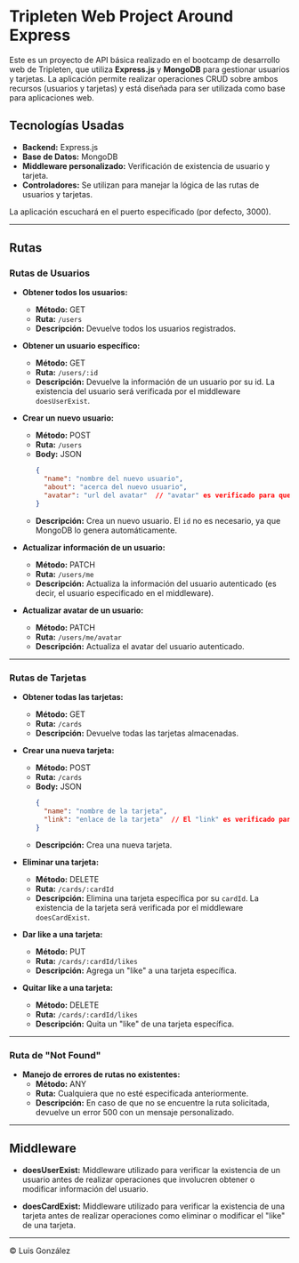 # Tripleten Web Project Around Express

Este es un proyecto de API básica realizado en el bootcamp de desarrollo web de Tripleten, que utiliza **Express.js** y **MongoDB** para gestionar usuarios y tarjetas. La aplicación permite realizar operaciones CRUD sobre ambos recursos (usuarios y tarjetas) y está diseñada para ser utilizada como base para aplicaciones web.

## Tecnologías Usadas

- **Backend:** Express.js
- **Base de Datos:** MongoDB
- **Middleware personalizado:** Verificación de existencia de usuario y tarjeta.
- **Controladores:** Se utilizan para manejar la lógica de las rutas de usuarios y tarjetas.

La aplicación escuchará en el puerto especificado (por defecto, 3000).

---

## Rutas

### Rutas de Usuarios

- **Obtener todos los usuarios:**
  - **Método:** GET
  - **Ruta:** `/users`
  - **Descripción:** Devuelve todos los usuarios registrados.

- **Obtener un usuario específico:**
  - **Método:** GET
  - **Ruta:** `/users/:id`
  - **Descripción:** Devuelve la información de un usuario por su id. La existencia del usuario será verificada por el middleware `doesUserExist`.

- **Crear un nuevo usuario:**
  - **Método:** POST
  - **Ruta:** `/users`
  - **Body:** JSON
    ```json
    {
      "name": "nombre del nuevo usuario",
      "about": "acerca del nuevo usuario",
      "avatar": "url del avatar"  // "avatar" es verificado para que sea una URL válida mediante Regex. Si no es válida, se arrojará un error de validación 400.
    }
    ```
  - **Descripción:** Crea un nuevo usuario. El `id` no es necesario, ya que MongoDB lo genera automáticamente.

- **Actualizar información de un usuario:**
  - **Método:** PATCH
  - **Ruta:** `/users/me`
  - **Descripción:** Actualiza la información del usuario autenticado (es decir, el usuario especificado en el middleware).

- **Actualizar avatar de un usuario:**
  - **Método:** PATCH
  - **Ruta:** `/users/me/avatar`
  - **Descripción:** Actualiza el avatar del usuario autenticado.

---

### Rutas de Tarjetas

- **Obtener todas las tarjetas:**
  - **Método:** GET
  - **Ruta:** `/cards`
  - **Descripción:** Devuelve todas las tarjetas almacenadas.

- **Crear una nueva tarjeta:**
  - **Método:** POST
  - **Ruta:** `/cards`
  - **Body:** JSON
    ```json
    {
      "name": "nombre de la tarjeta",
      "link": "enlace de la tarjeta"  // El "link" es verificado para ser una URL válida, igual que el "avatar".
    }
    ```
  - **Descripción:** Crea una nueva tarjeta.

- **Eliminar una tarjeta:**
  - **Método:** DELETE
  - **Ruta:** `/cards/:cardId`
  - **Descripción:** Elimina una tarjeta específica por su `cardId`. La existencia de la tarjeta será verificada por el middleware `doesCardExist`.

- **Dar like a una tarjeta:**
  - **Método:** PUT
  - **Ruta:** `/cards/:cardId/likes`
  - **Descripción:** Agrega un "like" a una tarjeta específica.

- **Quitar like a una tarjeta:**
  - **Método:** DELETE
  - **Ruta:** `/cards/:cardId/likes`
  - **Descripción:** Quita un "like" de una tarjeta específica.

---

### Ruta de "Not Found"

- **Manejo de errores de rutas no existentes:**
  - **Método:** ANY
  - **Ruta:** Cualquiera que no esté especificada anteriormente.
  - **Descripción:** En caso de que no se encuentre la ruta solicitada, devuelve un error 500 con un mensaje personalizado.

---

## Middleware

- **doesUserExist:** Middleware utilizado para verificar la existencia de un usuario antes de realizar operaciones que involucren obtener o modificar información del usuario.

- **doesCardExist:** Middleware utilizado para verificar la existencia de una tarjeta antes de realizar operaciones como eliminar o modificar el "like" de una tarjeta.

---

© Luis González
